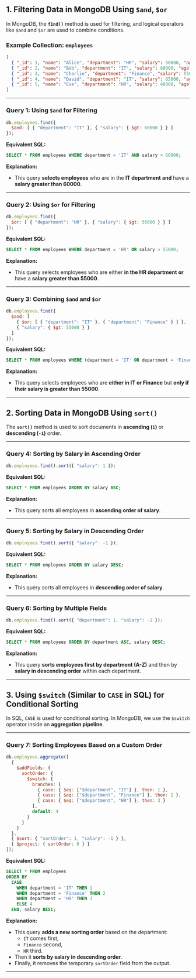## **1. Filtering Data in MongoDB Using `$and`, `$or`**
In MongoDB, the **`find()`** method is used for filtering, and logical operators like `$and` and `$or` are used to combine conditions.

### **Example Collection: `employees`**
```json
[
  { "_id": 1, "name": "Alice", "department": "HR", "salary": 50000, "age": 28 },
  { "_id": 2, "name": "Bob", "department": "IT", "salary": 60000, "age": 32 },
  { "_id": 3, "name": "Charlie", "department": "Finance", "salary": 55000, "age": 29 },
  { "_id": 4, "name": "David", "department": "IT", "salary": 65000, "age": 35 },
  { "_id": 5, "name": "Eve", "department": "HR", "salary": 48000, "age": 25 }
]
```

---

### **Query 1: Using `$and` for Filtering**
```javascript
db.employees.find({ 
  $and: [ { "department": "IT" }, { "salary": { $gt: 60000 } } ] 
});
```
**Equivalent SQL:**  
```sql
SELECT * FROM employees WHERE department = 'IT' AND salary > 60000;
```
**Explanation:**  
- This query **selects employees** who are in the **IT department** **and** have a **salary greater than 60000**.

---

### **Query 2: Using `$or` for Filtering**
```javascript
db.employees.find({ 
  $or: [ { "department": "HR" }, { "salary": { $gt: 55000 } } ] 
});
```
**Equivalent SQL:**  
```sql
SELECT * FROM employees WHERE department = 'HR' OR salary > 55000;
```
**Explanation:**  
- This query selects employees who are either **in the HR department** **or** have a **salary greater than 55000**.

---

### **Query 3: Combining `$and` and `$or`**
```javascript
db.employees.find({
  $and: [
    { $or: [ { "department": "IT" }, { "department": "Finance" } ] },
    { "salary": { $gt: 55000 } }
  ]
});
```
**Equivalent SQL:**  
```sql
SELECT * FROM employees WHERE (department = 'IT' OR department = 'Finance') AND salary > 55000;
```
**Explanation:**  
- This query selects employees who are **either in IT or Finance** but **only if their salary is greater than 55000**.

---

## **2. Sorting Data in MongoDB Using `sort()`**
The **`sort()`** method is used to sort documents in **ascending (`1`)** or **descending (`-1`)** order.

---

### **Query 4: Sorting by Salary in Ascending Order**
```javascript
db.employees.find().sort({ "salary": 1 });
```
**Equivalent SQL:**  
```sql
SELECT * FROM employees ORDER BY salary ASC;
```
**Explanation:**  
- This query sorts all employees in **ascending order of salary**.

---

### **Query 5: Sorting by Salary in Descending Order**
```javascript
db.employees.find().sort({ "salary": -1 });
```
**Equivalent SQL:**  
```sql
SELECT * FROM employees ORDER BY salary DESC;
```
**Explanation:**  
- This query sorts all employees in **descending order of salary**.

---

### **Query 6: Sorting by Multiple Fields**
```javascript
db.employees.find().sort({ "department": 1, "salary": -1 });
```
**Equivalent SQL:**  
```sql
SELECT * FROM employees ORDER BY department ASC, salary DESC;
```
**Explanation:**  
- This query **sorts employees first by department (A-Z)** and then by **salary in descending order** within each department.

---

## **3. Using `$switch` (Similar to `CASE` in SQL) for Conditional Sorting**
In SQL, `CASE` is used for conditional sorting. In MongoDB, we use the `$switch` operator inside an **aggregation pipeline**.

---

### **Query 7: Sorting Employees Based on a Custom Order**
```javascript
db.employees.aggregate([
  {
    $addFields: {
      sortOrder: {
        $switch: {
          branches: [
            { case: { $eq: ["$department", "IT"] }, then: 1 },
            { case: { $eq: ["$department", "Finance"] }, then: 2 },
            { case: { $eq: ["$department", "HR"] }, then: 3 }
          ],
          default: 4
        }
      }
    }
  },
  { $sort: { "sortOrder": 1, "salary": -1 } },
  { $project: { sortOrder: 0 } }
]);
```
**Equivalent SQL:**  
```sql
SELECT * FROM employees 
ORDER BY 
  CASE 
    WHEN department = 'IT' THEN 1
    WHEN department = 'Finance' THEN 2
    WHEN department = 'HR' THEN 3
    ELSE 4
  END, salary DESC;
```
**Explanation:**  
- This query **adds a new sorting order** based on the department:
  - `IT` comes first,
  - `Finance` second,
  - `HR` third.
- Then it **sorts by salary in descending order**.
- Finally, it removes the temporary `sortOrder` field from the output.

---
